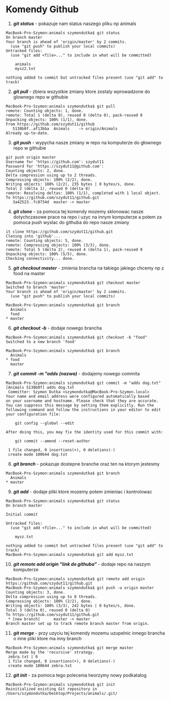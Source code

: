 # Komendy Github


1. **_git status_** - pokazuje nam status naszego pliku np animals
```
MacBook-Pro-Szymon:animals szymondutka$ git status
On branch master
Your branch is ahead of 'origin/master' by 2 commits.
  (use "git push" to publish your local commits)
Untracked files:
  (use "git add <file>..." to include in what will be committed)

	animals
	mysz2.txt

nothing added to commit but untracked files present (use "git add" to track)
```


2. **_git pull_** - zbiera wszystkie zmiany ktore zostaly wprowadzone do glownego repo w githubie
```
MacBook-Pro-Szymon:animals szymondutka$ git pull
remote: Counting objects: 1, done.
remote: Total 1 (delta 0), reused 0 (delta 0), pack-reused 0
Unpacking objects: 100% (1/1), done.
From https://github.com/szydut11/github
   5138b0f..af13bba  Animals    -> origin/Animals
Already up-to-date.
```


3. **_git push_** - wypycha nasze zmiany w repo na komputerze do głownego repo w githubie
```
git push origin master
Username for 'https://github.com': szydut11
Password for 'https://szydut11@github.com':
Counting objects: 2, done.
Delta compression using up to 2 threads.
Compressing objects: 100% (2/2), done.
Writing objects: 100% (2/2), 235 bytes | 0 bytes/s, done.
Total 2 (delta 1), reused 0 (delta 0)
remote: Resolving deltas: 100% (1/1), completed with 1 local object.
To https://github.com/szydut11/github.git
   3a42523..fc8734d  master -> master
```


4. **_git clone_** - za pomoca tej komendy mozemy sklonowac nasze dotychczasowe prace na repo i uzyc na innym komputerze a potem za pomoca push wyslac do githuba do repo nasze zmiany
```
it clone https://github.com/szydut11/github.git
Cloning into 'github'...
remote: Counting objects: 5, done.
remote: Compressing objects: 100% (3/3), done.
remote: Total 5 (delta 2), reused 4 (delta 1), pack-reused 0
Unpacking objects: 100% (5/5), done.
Checking connectivity... done.
```


5. **_git checkout master_** - zmienia brancha na takiego jakiego chcemy np z food na master
```
MacBook-Pro-Szymon:animals szymondutka$ git checkout master
Switched to branch 'master'
Your branch is ahead of 'origin/master' by 2 commits.
  (use "git push" to publish your local commits)

MacBook-Pro-Szymon:animals szymondutka$ git branch
  Animals
  food
* master
```


6. **_git checkout -b_** - dodaje nowego brancha
```
MacBook-Pro-Szymon:animals szymondutka$ git checkout -b "food"
Switched to a new branch 'food'

MacBook-Pro-Szymon:animals szymondutka$ git branch
  Animals
* food
  master
```


7. **_git commit -m "adds (nazwa)_** - dodajemy nowego commita
```
MacBook-Pro-Szymon:animals szymondutka$ git commit -m "adds dog.txt"
[Animals 5138b0f] adds dog.txt
 Committer: Szymon Dutka <szymondutka@MacBook-Pro-Szymon.local>
Your name and email address were configured automatically based
on your username and hostname. Please check that they are accurate.
You can suppress this message by setting them explicitly. Run the
following command and follow the instructions in your editor to edit
your configuration file:

    git config --global --edit

After doing this, you may fix the identity used for this commit with:

    git commit --amend --reset-author

 1 file changed, 0 insertions(+), 0 deletions(-)
 create mode 100644 dog.txt
```


8. **_git branch_** - pokazuje dostepne branche oraz ten na ktorym jestesmy 
```
MacBook-Pro-Szymon:animals szymondutka$ git branch
  Animals
* master
```


9. **_git add_** - dodaje pliki ktore mozemy potem zmieniac i kontrolowac
```
MacBook-Pro-Szymon:animals szymondutka$ git status
On branch master

Initial commit

Untracked files:
  (use "git add <file>..." to include in what will be committed)

	mysz.txt

nothing added to commit but untracked files present (use "git add" to track)
MacBook-Pro-Szymon:animals szymondutka$ git add mysz.txt
```


10. **_git remote add origin "link do githuba"_** - dodaje repo na naszym komputerze
```
MacBook-Pro-Szymon:animals szymondutka$ git remote add origin https://github.com/szydut11/github.git
MacBook-Pro-Szymon:animals szymondutka$ git push -u origin master
Counting objects: 3, done.
Delta compression using up to 8 threads.
Compressing objects: 100% (2/2), done.
Writing objects: 100% (3/3), 242 bytes | 0 bytes/s, done.
Total 3 (delta 0), reused 0 (delta 0)
To https://github.com/szydut11/github.git
 * [new branch]      master -> master
Branch master set up to track remote branch master from origin.
```


11. **_git merge_** - przy uzyciu tej komendy mozemu uzupelnic innego brancha o inne pliki ktore ma inny branch
```
MacBook-Pro-Szymon:animals szymondutka$ git merge master
Merge made by the 'recursive' strategy.
 zebra.txt | 0
 1 file changed, 0 insertions(+), 0 deletions(-)
 create mode 100644 zebra.txt
```


12. **_git init_** - za pomoca tego polecenia tworzymy nowy podkatalog
```
MacBook-Pro-Szymon:animals szymondutka$ git init
Reinitialized existing Git repository in /Users/szymondutka/Desktop/Projects/animals/.git/
```